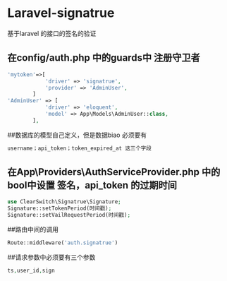 # Laravel-signatrue
基于laravel 的接口的签名的验证

## 在config/auth.php 中的guards中 注册守卫者
```php
'mytoken'=>[
            'driver' => 'signatrue',
            'provider' => 'AdminUser',
        ]
'AdminUser' => [
            'driver' => 'eloquent',
            'model' => App\Models\AdminUser::class,
        ],
```
##数据库的模型自己定义，但是数据biao 必须要有
```php
username；api_token；token_expired_at 这三个字段
```
## 在App\Providers\AuthServiceProvider.php 中的bool中设置 签名，api_token 的过期时间
```php
use ClearSwitch\Signatrue\Signature;
Signature::setTokenPeriod(时间戳);
Signature::setVailRequestPeriod(时间戳);
```
##路由中间的调用
```php
Route::middleware('auth.signatrue')
```
##请求参数中必须要有三个参数
```php
ts,user_id,sign
```
